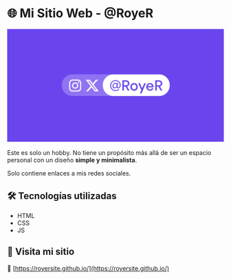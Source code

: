 # 🌐 Mi Sitio Web - @RoyeR

![Banner del sitio](assets/images/card-1200x628-violeta.png)

Este es solo un hobby. No tiene un propósito más allá de ser un espacio personal con un diseño **simple y minimalista**.

Solo contiene enlaces a mis redes sociales.

## 🛠️ Tecnologías utilizadas  
- HTML
- CSS
- JS

## 🔗 Visita mi sitio
📌 [https://royersite.github.io/](https://royersite.github.io/)
